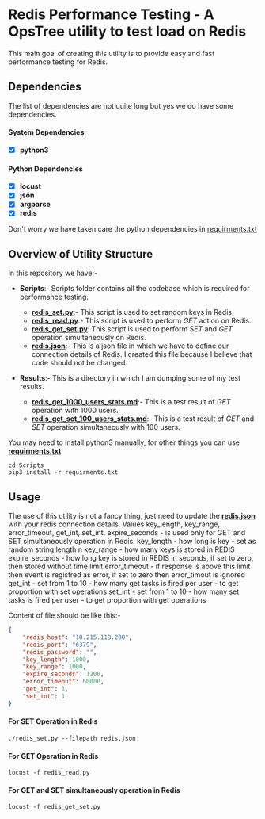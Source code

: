 # Redis Performance Testing - A OpsTree utility to test load on Redis

This main goal of creating this utility is to provide easy and fast performance testing for Redis.

## Dependencies

The list of dependencies are not quite long but yes we do have some dependencies.

#### System Dependencies
- [X] **python3**

#### Python Dependencies
- [X] **locust**
- [X] **json**
- [X] **argparse**
- [X] **redis**

Don't worry we have taken care the python dependencies in [requirments.txt](./Scripts/requirments.txt)

## Overview of Utility Structure

In this repository we have:-
- **Scripts**:- Scripts folder contains all the codebase which is required for performance testing.
    - **[redis_set.py](./Scripts/redis_set.py)**:- This script is used to set random keys in Redis.
    - **[redis_read.py](./Scripts/redis_read.py)**:- This script is used to perform *GET* action on Redis.
    - **[redis_get_set.py](./Scripts/redis_get_set.py)**: This script is used to perform *SET* and *GET* operation simultaneously on Redis.
    - **[redis.json](./Scripts/redis.json)**:- This is a json file in which we have to define our connection details of Redis. I created this file because I believe that code should not be changed.

- **Results**:- This is a directory in which I am dumping some of my test results.
    - **[redis_get_1000_users_stats.md](./Results/mardownResults/redis_get_1000_users_stats.md)**:- This is a test result of *GET* operation with 1000 users.
    - **[redis_get_set_100_users_stats.md](./Results/mardownResults/redis_get_set_100_users_stats.md)**:- This is a test result of *GET* and *SET* operation simultaneously with 100 users.

You may need to install python3 manually, for other things you can use **[requirments.txt](./Scripts/requirments.txt)**

```shell
cd Scripts
pip3 install -r requirments.txt
```

## Usage

The use of this utility is not a fancy thing, just need to update the **[redis.json](./Scripts/redis.json)** with your redis connection details. 
Values key_length, key_range, error_timeout, get_int, set_int, expire_seconds - is used only for GET and SET simultaneously operation in Redis.
key_length - how long is key - set as random string length n
key_range - how many keys is stored in REDIS
expire_seconds - how long key is stored in REDIS in seconds, if set to zero, then stored without time limit
error_timeout - if response is above this limit then event is registred as error, if set to zero then error_timout is ignored
get_int - set from 1 to 10 - how many get tasks is fired per user - to get proportion with set operations
set_int - set from 1 to 10 - how many set tasks is fired per user - to get proportion with get operations

Content of file should be like this:-

```json
{
    "redis_host": "18.215.118.208",
    "redis_port": "6379",
    "redis_password": "",
    "key_length": 1000,
    "key_range": 1000,
    "expire_seconds": 1200,
    "error_timeout": 60000,
    "get_int": 1,
    "set_int": 1     
}
```

#### For SET Operation in Redis

```shell
./redis_set.py --filepath redis.json
```

#### For GET Operation in Redis

```shell
locust -f redis_read.py
```

#### For GET and SET simultaneously operation in Redis

```shell
locust -f redis_get_set.py
```
